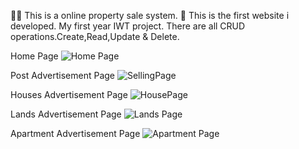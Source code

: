 🧑‍💻 This is a online property sale system. 
🙌 This is the first website i developed.
My first year IWT project.
There are all CRUD operations.Create,Read,Update & Delete.


Home Page
![Home Page](https://user-images.githubusercontent.com/74088854/126436203-1d2ff17c-4596-4621-80e5-50e80e863741.png)

Post Advertisement Page
![SellingPage](https://user-images.githubusercontent.com/74088854/126436477-4136c3b3-90b9-465d-983f-83f2a18830c6.png)

Houses Advertisement Page
![HousePage](https://user-images.githubusercontent.com/74088854/126436430-58b2c6fa-194d-4b12-8f76-19538405f863.png)

Lands Advertisement Page
![Lands Page](https://user-images.githubusercontent.com/74088854/126436663-c483bfbb-36e4-420b-b9ca-e217606f4a9b.png)

Apartment Advertisement Page
![Apartment Page](https://user-images.githubusercontent.com/74088854/126436687-9a1f0a1a-dfe7-48cc-b7e6-eac01f81ecb2.png)




